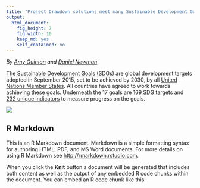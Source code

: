 ```yaml
---
title: "Project Drawdown solutions meet many Sustainable Development Goals"
output: 
  html_document: 
    fig_height: 7
    fig_width: 10
    keep_md: yes
    self_contained: no
---
```


*By [Amy Quinton][7] and [Daniel Newman][8]*

[The Sustainable Development Goals (SDGs)][1] are global development targets adopted in September 2015, set to be achieved by 2030, by all [United Nations Member States][4]. All countries have agreed to work towards achieving these goals. Underneath the 17 goals are [169 SDG targets][5] and [232 unique indicators][6] to measure progress on the goals.

[![](http://www.un.org/development/desa/disabilities/wp-content/uploads/sites/15/2015/10/SDG-Poster.png)][1]

## R Markdown

This is an R Markdown document. Markdown is a simple formatting syntax for authoring HTML, PDF, and MS Word documents. For more details on using R Markdown see <http://rmarkdown.rstudio.com>.

When you click the **Knit** button a document will be generated that includes both content as well as the output of any embedded R code chunks within the document. You can embed an R code chunk like this:



[1]: https://sustainabledevelopment.un.org/sdgs
[2]: https://www.drawdown.org
[3]: https://www.drawdown.org/solutions
[4]: https://en.wikipedia.org/wiki/Member_states_of_the_United_Nations
[5]: https://unstats.un.org/sdgs/indicators/Global%20Indicator%20Framework%20after%20refinement_Eng.pdf
[6]: https://sustainabledevelopment.un.org/content/documents/11803Official-List-of-Proposed-SDG-Indicators.pdf
[7]: https://amyquinton.github.io/about/
[8]: https://dpnewman.com/
[9]: https://sustainabledevelopment.un.org/sdg13
[10]: https://www.drawdown.org/solutions/women-and-girls/educating-girls
[11]: https://www.drawdown.org/solutions/food/reduced-food-waste
[12]: https://docs.google.com/spreadsheets/d/1hq5frci8R4o5kor4oraealN66X1av1IhkZmOydjORrQ/edit?usp=sharing
[13]: https://github.com/amyquinton/drawdown-sdg/blob/master/drawdown-sdgs.Rmd
